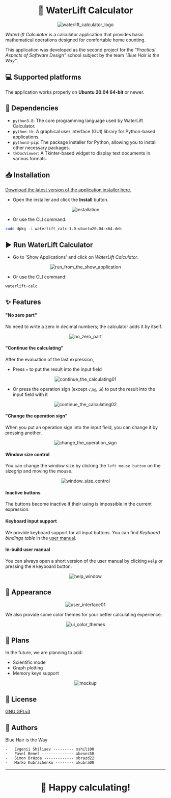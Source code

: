 <h1 align="center">🌊 WaterLift Calculator</h1>
<p align="center">
    <img src="https://i.ibb.co/sH7mC4S/waterlift-calculator-logo.png" alt="waterlift_calculator_logo" border="0">
</p>

_WaterLift Calculator_ is a calculator application that provides basic mathematical operations designed for comfortable home counting.

This application was developed as the second project for the _"Practical Aspects of Software Design"_ school subject by the team _"Blue Hair is the Way"_.

## 💻 Supported platforms

The application works properly on **Ubuntu 20.04 64-bit** or newer.

## 🔗 Dependencies

-   `python3.8`: The core programming language used by WaterLift Calculator.
-   `python-tk`: A graphical user interface (GUI) library for Python-based applications.
-   `python3-pip`: The package installer for Python, allowing you to install other necessary packages.
-   `tkDocViewer`: A Tkinter-based widget to display text documents in various formats.

## 📥 Installation

[Download the latest version of the application installer here.](https://github.com/Jekwwer/IVS-Project02-WaterLift-Calc/releases)

-   Open the installer and click the **Install** button.
<p align="center">
    <img src="https://i.ibb.co/crXMWL8/installation.png" alt="installation" border="0">
</p>

-   Or use the CLI command:

```bash
sudo dpkg -i waterlift_calc-1.0-ubuntu20.04-x64.deb
```

## ▶️ Run WaterLift Calculator

-   Go to 'Show Applications' and click on _WaterLift Calculator_.
<p align="center">
    <img src="https://i.ibb.co/DLtywF2/run-from-the-show-application.png" alt="run_from_the_show_application" border="0">
</p>

-   Or use the CLI command:

```bash
waterlift-calc
```

## ✨ Features

#### "No zero part"

No need to write a zero in decimal numbers; the calculator adds it by itself.

<p align="center">
    <img src="https://i.ibb.co/PMgxJTM/no-zero-part.gif" alt="no_zero_part" border="0">
</p>

#### "Continue the calculating"

After the evaluation of the last expression,

-   Press `=` to put the result into the input field
<p align="center">
    <img src="https://i.ibb.co/pxMPvSr/continue-the-calculating01.gif" alt="continue_the_calculating01" border="0">
</p>

-   Or press the operation sign (except `√`,`㏒`, `㏑`) to put the result into the input field with it
<p align="center">
    <img src="https://i.ibb.co/7RFC5tg/continue-the-calculating02.gif" alt="continue_the_calculating02" border="0">
</p>

#### "Change the operation sign"

When you put an operation sign into the input field, you can change it by pressing another.

<p align="center">
    <img src="https://i.ibb.co/Wx9BDKy/change-the-operation-sign.gif" alt="change_the_operation_sign" border="0">
</p>

#### Window size control

You can change the window size by clicking the `left mouse button` on the sizegrip and moving the mouse.

<p align="center">
    <img src="https://i.ibb.co/RTt5NyP/window-size-control.gif" alt="window_size_control" border="0">
</p>

#### Inactive buttons

The buttons become inactive if their using is impossible in the current expression.

#### Keyboard input support

We provide keyboard support for all input buttons. You can find _Keyboard bindings table_ in the [user manual](./documentation.pdf).

#### In-build user manual

You can always open a short version of the user manual by clicking `Help` or pressing the `H` keyboard button.

<p align="center">
    <img src="https://i.ibb.co/sqyp9B6/help-window.gif" alt="help_window" border="0">
</p>

## 🎨 Appearance

<p align="center">
    <img src="https://i.ibb.co/YXdmGvM/user-interface01.png" alt="user_interface01" border="0">
</p>

We also provide some color themes for your better calculating experience.

<p align="center">
    <img src="https://i.ibb.co/bHP3CQP/ui-color-themes.gif" alt="ui_color_themes" border="0">
</p>

## 📅 Plans

In the future, we are planning to add:

-   Scientific mode
-   Graph plotting
-   Memory keys support

<p align="center">
    <img src="https://i.ibb.co/M686gwb/mockup.png" alt="mockup" border="0">
</p>

## 🔑 License

[GNU GPLv3 ](LICENSE)

## 👤 Authors

Blue Hair is the Way

```
-   Evgenii Shiliaev --------- xshili00
-   Pavel Beneš -------------- xbenes58
-   Šimon Brázda ------------- xbrazd22
-   Marko Kubrachenko -------- xkubra00
```

---

<h1 align="center">🌊 Happy calculating!</h1>
